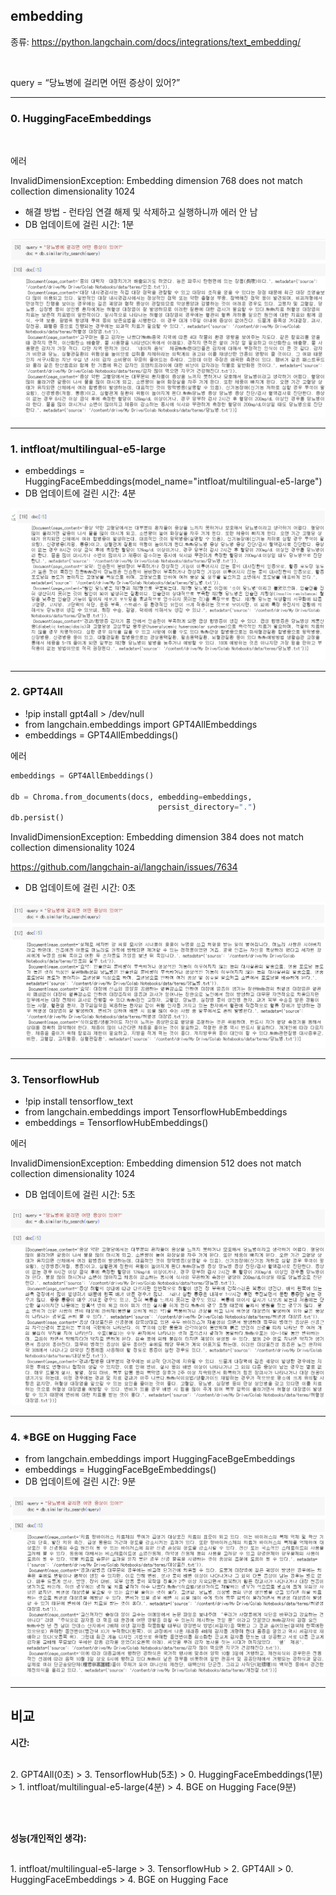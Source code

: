 ## embedding

종류: https://python.langchain.com/docs/integrations/text_embedding/

<br/>

query = “당뇨병에 걸리면 어떤 증상이 있어?”

***
### 0. HuggingFaceEmbeddings

<br/>

에러 <br/>

InvalidDimensionException: Embedding dimension 768 does not match collection dimensionality 1024

- 해결 방법 - 런타임 연결 해제 및 삭제하고 실행하니까 에러 안 남
- DB 업데이트에 걸린 시간: 1분

![0](https://github.com/gorodog/Task/blob/main/img/0.HuggingFace.png)

***

### 1. intfloat/multilingual-e5-large

- embeddings = HuggingFaceEmbeddings(model_name="intfloat/multilingual-e5-large")
- DB 업데이트에 걸린 시간: 4분

![1](https://github.com/gorodog/Task/blob/main/img/1.intfloat.png)

***

### 2. GPT4All

- !pip install gpt4all > /dev/null
- from langchain.embeddings import GPT4AllEmbeddings
- embeddings = GPT4AllEmbeddings()

에러

``` python
embeddings = GPT4AllEmbeddings()

db = Chroma.from_documents(docs, embedding=embeddings,
                                 persist_directory=".")
db.persist()
```

InvalidDimensionException: Embedding dimension 384 does not match collection dimensionality 1024 <br/>

https://github.com/langchain-ai/langchain/issues/7634

- DB 업데이트에 걸린 시간: 0초

![2](https://github.com/gorodog/Task/blob/main/img/2.GPT4ALL.png)

***

### 3. TensorflowHub

- !pip install tensorflow_text
- from langchain.embeddings import TensorflowHubEmbeddings
- embeddings = TensorflowHubEmbeddings()

에러 <br/>

InvalidDimensionException: Embedding dimension 512 does not match collection dimensionality 1024

- DB 업데이트에 걸린 시간: 5초

![3](https://github.com/gorodog/Task/blob/main/img/3.TensorflowHub.png)

***

### 4. *BGE on Hugging Face

- from langchain.embeddings import HuggingFaceBgeEmbeddings
- embeddings = HuggingFaceBgeEmbeddings()
- DB 업데이트에 걸린 시간: 9분

![4](https://github.com/gorodog/Task/blob/main/img/4.BGE.png)

***

## 비교

**시간:** 

<br/>2. GPT4All(0초) > 3. TensorflowHub(5초) > 0. HuggingFaceEmbeddings(1분) > 1. intfloat/multilingual-e5-large(4분) > 4. BGE on Hugging Face(9분)

<br/>
<br/>

**성능(개인적인 생각):** 

<br/>1. intfloat/multilingual-e5-large > 3. TensorflowHub > 2. GPT4All > 0. HuggingFaceEmbeddings > 4. BGE on Hugging Face